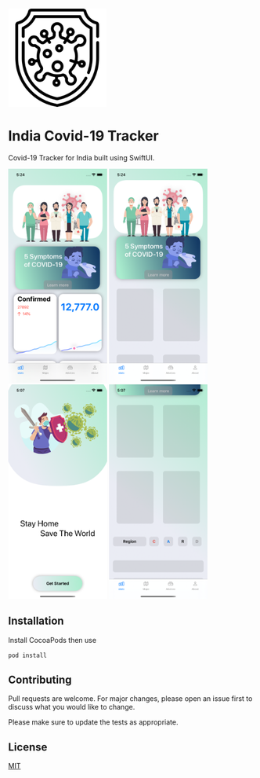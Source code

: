 <p align="leading">
  <img width="200" height="200" img src="CovidTracker/Assets.xcassets/virus (2).imageset/virus (2).png">
</p>

# India Covid-19 Tracker

Covid-19 Tracker for India built using SwiftUI.

<p align="leading">
  <img src="CovidTracker/Preview Content/Screenshots/photo4.png" width="40%">
  <img src="CovidTracker/Preview Content/Screenshots/photo6.png"width="40%">
  <img src="CovidTracker/Preview Content/Screenshots/photo2.png"width="40%">
  <img src="CovidTracker/Preview Content/Screenshots/photo3.png"width="40%">
</p>





## Installation

Install CocoaPods then use

```bash
pod install
```


## Contributing
Pull requests are welcome. For major changes, please open an issue first to discuss what you would like to change.

Please make sure to update the tests as appropriate.

## License
[MIT](https://choosealicense.com/licenses/mit/)
